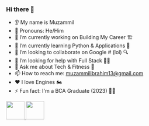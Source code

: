 <!-- Header -->


<!-- ABOUT ME -->
### Hi there 👋
* 👂 My name is Muzammil 
* 👩 Pronouns: He/Him
* 🔭 I’m currently working on Building My Career 🏗️
* 🌱 I’m currently learning Python & Applications 🐍
* 🤝 I’m looking to collaborate on Google # (lol) 🔍
* 🤔 I’m looking for help with Full Stack 👨‍💻
* 💬 Ask me about Tech & Fitness 💪
* 📫 How to reach me: muzammilibrahim13@gmail.com
* ❤️ I love Engines 🏍️
* ⚡ Fun fact: I'm a BCA Graduate (2023) 👨‍🎓

<!-- SOCIAL MEDIA ICON -->
<a href="https://www.instagram.com/_mzml13/">
  <img height="50" src="https://user-images.githubusercontent.com/46517096/166974368-9798f39f-1f46-499c-b14e-81f0a3f83a06.png"/>
</a>

<!-- Displaying GIF -->
  <img height="50" src="https://media.giphy.com/media/U29G5UtSokwAPamv7K/giphy.gif"/>
</a>

